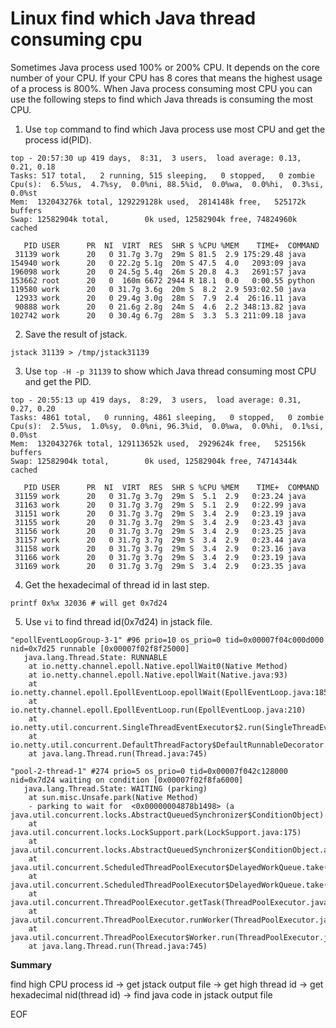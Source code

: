 # Linux find which Java thread consuming cpu
Sometimes Java process used 100% or 200% CPU. It depends on the core number of your CPU. If your CPU has 8 cores that means
the highest usage of a process is 800%. When Java process consuming most CPU you can use the following steps to find which 
Java threads is consuming the most CPU.

1. Use `top` command to find which Java process use most CPU and get the process id(PID).
```
top - 20:57:30 up 419 days,  8:31,  3 users,  load average: 0.13, 0.21, 0.18
Tasks: 517 total,   2 running, 515 sleeping,   0 stopped,   0 zombie
Cpu(s):  6.5%us,  4.7%sy,  0.0%ni, 88.5%id,  0.0%wa,  0.0%hi,  0.3%si,  0.0%st
Mem:  132043276k total, 129229128k used,  2814148k free,   525172k buffers
Swap: 12582904k total,        0k used, 12582904k free, 74824960k cached

   PID USER      PR  NI  VIRT  RES  SHR S %CPU %MEM    TIME+  COMMAND                                              
 31139 work      20   0 31.7g 3.7g  29m S 81.5  2.9 175:29.48 java                                                  
154940 work      20   0 22.2g 5.1g  20m S 47.5  4.0   2093:09 java                                                  
196098 work      20   0 24.5g 5.4g  26m S 20.8  4.3   2691:57 java                                                  
153662 root      20   0  160m 6672 2944 R 18.1  0.0   0:00.55 python                                                
119580 work      20   0 31.7g 3.6g  20m S  8.2  2.9 593:02.50 java                                                  
 12933 work      20   0 29.4g 3.0g  28m S  7.9  2.4  26:16.11 java                                                  
 90888 work      20   0 21.6g 2.8g  24m S  4.6  2.2 348:13.82 java                                                  
102742 work      20   0 30.4g 6.7g  28m S  3.3  5.3 211:09.18 java  
```
2. Save the result of jstack.
```
jstack 31139 > /tmp/jstack31139
```

3. Use `top -H -p 31139` to show which Java thread consuming most CPU and get the PID.
```
top - 20:55:13 up 419 days,  8:29,  3 users,  load average: 0.31, 0.27, 0.20
Tasks: 4861 total,   0 running, 4861 sleeping,   0 stopped,   0 zombie
Cpu(s):  2.5%us,  1.0%sy,  0.0%ni, 96.3%id,  0.0%wa,  0.0%hi,  0.1%si,  0.0%st
Mem:  132043276k total, 129113652k used,  2929624k free,   525156k buffers
Swap: 12582904k total,        0k used, 12582904k free, 74714344k cached

   PID USER      PR  NI  VIRT  RES  SHR S %CPU %MEM    TIME+  COMMAND                                              
 31159 work      20   0 31.7g 3.7g  29m S  5.1  2.9   0:23.24 java                                                  
 31163 work      20   0 31.7g 3.7g  29m S  5.1  2.9   0:22.99 java                                                  
 31151 work      20   0 31.7g 3.7g  29m S  3.4  2.9   0:23.19 java                                                  
 31155 work      20   0 31.7g 3.7g  29m S  3.4  2.9   0:23.43 java                                                  
 31156 work      20   0 31.7g 3.7g  29m S  3.4  2.9   0:23.25 java                                                  
 31157 work      20   0 31.7g 3.7g  29m S  3.4  2.9   0:23.44 java                                                  
 31158 work      20   0 31.7g 3.7g  29m S  3.4  2.9   0:23.16 java                                                  
 31166 work      20   0 31.7g 3.7g  29m S  3.4  2.9   0:23.19 java                                                  
 31169 work      20   0 31.7g 3.7g  29m S  3.4  2.9   0:23.35 java                                                  
```

4. Get the hexadecimal of thread id in last step.
```
printf 0x%x 32036 # will get 0x7d24
```

5. Use `vi` to find thread id(0x7d24) in jstack file.
```
"epollEventLoopGroup-3-1" #96 prio=10 os_prio=0 tid=0x00007f04c000d000 nid=0x7d25 runnable [0x00007f02f8f25000]
   java.lang.Thread.State: RUNNABLE
    at io.netty.channel.epoll.Native.epollWait0(Native Method)
    at io.netty.channel.epoll.Native.epollWait(Native.java:93)
    at io.netty.channel.epoll.EpollEventLoop.epollWait(EpollEventLoop.java:185)
    at io.netty.channel.epoll.EpollEventLoop.run(EpollEventLoop.java:210)
    at io.netty.util.concurrent.SingleThreadEventExecutor$2.run(SingleThreadEventExecutor.java:112)
    at io.netty.util.concurrent.DefaultThreadFactory$DefaultRunnableDecorator.run(DefaultThreadFactory.java:137)
    at java.lang.Thread.run(Thread.java:745)

"pool-2-thread-1" #274 prio=5 os_prio=0 tid=0x00007f042c128000 nid=0x7d24 waiting on condition [0x00007f02f8fa6000]
   java.lang.Thread.State: WAITING (parking)
    at sun.misc.Unsafe.park(Native Method)
    - parking to wait for  <0x00000004878b1498> (a java.util.concurrent.locks.AbstractQueuedSynchronizer$ConditionObject)
    at java.util.concurrent.locks.LockSupport.park(LockSupport.java:175)
    at java.util.concurrent.locks.AbstractQueuedSynchronizer$ConditionObject.await(AbstractQueuedSynchronizer.java:2039)
    at java.util.concurrent.ScheduledThreadPoolExecutor$DelayedWorkQueue.take(ScheduledThreadPoolExecutor.java:1081)
    at java.util.concurrent.ScheduledThreadPoolExecutor$DelayedWorkQueue.take(ScheduledThreadPoolExecutor.java:809)
    at java.util.concurrent.ThreadPoolExecutor.getTask(ThreadPoolExecutor.java:1067)
    at java.util.concurrent.ThreadPoolExecutor.runWorker(ThreadPoolExecutor.java:1127)
    at java.util.concurrent.ThreadPoolExecutor$Worker.run(ThreadPoolExecutor.java:617)
    at java.lang.Thread.run(Thread.java:745)
```

**Summary**

find high CPU process id -> get jstack output file -> get high thread id -> get hexadecimal nid(thread id) -> find java code in jstack output file


EOF 
